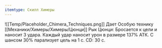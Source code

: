 ```yaml
---
itemtype: Скилл Химеры
---
```

![[Temp/Placeholder_Chimera_Techniques.png]]
Дает Особую технику [[Механики/Химеры/Химеры/Цюнци]] Рык Цюнци: Бросается к цели и наносит 3 удара. Каждый удар наносит урон в размере 137% АТК. С шансом 30% парализует цель на 1 с. CD: 30 с.
